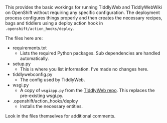 
This provides the basic workings for running TiddlyWeb and
TiddlyWebWiki on OpenShift without requiring any specific
configuration. The deployment process configures things properly and
then creates the necessary recipes, bags and tiddlers using a deploy
action hook in `.openshift/action_hooks/deploy`.

The files here are:

* requirements.txt
  * Lists the required Python packages. Sub dependencies are handled
    automatically.
* setup.py
  * This is where you list information. I've made no changes here.
* tiddlywebconfig.py
  * The config used by TiddlyWeb.
* wsgi.py
  * A copy of `wsgiapp.py` from the [TiddlyWeb
    repo](https://github.com/tiddlyweb/tiddlyweb). This replaces the
    pre-existing wsgi.py.
* .openshift/action_hooks/deploy
  * Installs the necessary entities.
  
Look in the files themselves for additional comments.
